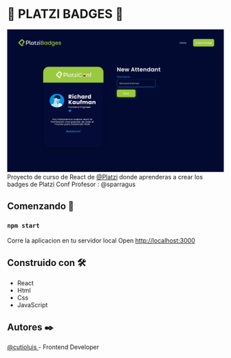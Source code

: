 # 💚 PLATZI BADGES 💚
[![img](https://raw.githubusercontent.com/cutioluis/platzi-badges/master/src/assets/static/banner.png "img")](https://raw.githubusercontent.com/cutioluis/platzi-badges/master/src/assets/static/banner.png "img")
Proyecto de curso de React de [@Platzi](http://platzi.com "@Platzi") donde aprenderas a crear los badges de Platzi Conf
Profesor : @sparragus
## Comenzando 🚀
### `npm start`

Corre la aplicacion en tu servidor local
Open [http://localhost:3000](http://localhost:3000)

## Construido con  🛠️
- React
- Html
- Css
- JavaScript

## Autores ✒️
[@cutioluis ](https://github.com/cutioluis "@cutioluis ") - Frontend Developer

